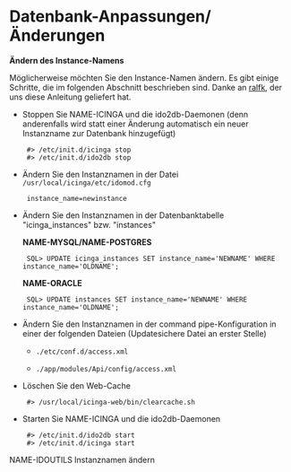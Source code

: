 Datenbank-Anpassungen/Änderungen
================================

**Ändern des Instance-Namens**

Möglicherweise möchten Sie den Instance-Namen ändern. Es gibt einige
Schritte, die im folgenden Abschnitt beschrieben sind. Danke an
[ralfk](https://dev.icinga.org/users/210), der uns diese Anleitung
geliefert hat.

-   Stoppen Sie NAME-ICINGA und die ido2db-Daemonen (denn anderenfalls
    wird statt einer Änderung automatisch ein neuer Instanzname zur
    Datenbank hinzugefügt)

         #> /etc/init.d/icinga stop
         #> /etc/init.d/ido2db stop

-   Ändern Sie den Instanznamen in der Datei
    `/usr/local/icinga/etc/idomod.cfg`

         instance_name=newinstance

-   Ändern Sie den Instanznamen in der Datenbanktabelle
    "icinga\_instances" bzw. "instances"

    **NAME-MYSQL/NAME-POSTGRES**

         SQL> UPDATE icinga_instances SET instance_name='NEWNAME' WHERE instance_name='OLDNAME';

    **NAME-ORACLE**

         SQL> UPDATE instances SET instance_name='NEWNAME' WHERE instance_name='OLDNAME';

-   Ändern Sie den Instanznamen in der command pipe-Konfiguration in
    einer der folgenden Dateien (Updatesichere Datei an erster Stelle)

    -   `./etc/conf.d/access.xml`

    -   `./app/modules/Api/config/access.xml`

-   Löschen Sie den Web-Cache

         #> /usr/local/icinga-web/bin/clearcache.sh

-   Starten Sie NAME-ICINGA und die ido2db-Daemonen

         #> /etc/init.d/ido2db start
         #> /etc/init.d/icinga start

NAME-IDOUTILS
Instanznamen ändern
